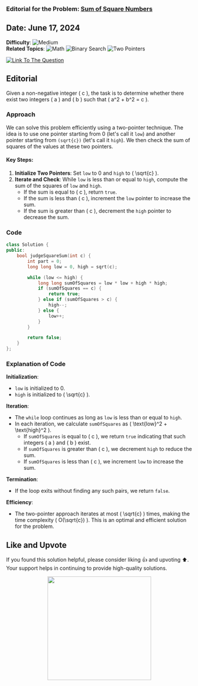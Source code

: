 ### Editorial for the Problem: [Sum of Square Numbers](https://leetcode.com/problems/sum-of-square-numbers/)

## **Date**: June 17, 2024

**Difficulty**: ![Medium](https://img.shields.io/badge/Medium-yellow)  
**Related Topics**: ![Math](https://img.shields.io/badge/Math-blue) ![Binary Search](https://img.shields.io/badge/Binary%20Search-blue) ![Two Pointers](https://img.shields.io/badge/Two%20Pointers-blue)

<p>
  <a href="https://leetcode.com/problems/sum-of-square-numbers/">
    <img src="https://img.shields.io/badge/Link%20To%20The%20Question-blue" alt="Link To The Question">
  </a>
</p>

## Editorial

Given a non-negative integer \( c \), the task is to determine whether there exist two integers \( a \) and \( b \) such that \( a^2 + b^2 = c \). 

### Approach

We can solve this problem efficiently using a two-pointer technique. The idea is to use one pointer starting from 0 (let's call it `low`) and another pointer starting from `(sqrt{c})` (let's call it `high`). We then check the sum of squares of the values at these two pointers.

#### Key Steps:
1. **Initialize Two Pointers**: Set `low` to 0 and `high` to \( \sqrt{c} \).
2. **Iterate and Check**: While `low` is less than or equal to `high`, compute the sum of the squares of `low` and `high`.
    - If the sum is equal to \( c \), return `true`.
    - If the sum is less than \( c \), increment the `low` pointer to increase the sum.
    - If the sum is greater than \( c \), decrement the `high` pointer to decrease the sum.

### Code

```cpp
class Solution {
public:
    bool judgeSquareSum(int c) {
        int part = 0;
        long long low = 0, high = sqrt(c);

        while (low <= high) {
            long long sumOfSquares = low * low + high * high;
            if (sumOfSquares == c) {
                return true;
            } else if (sumOfSquares > c) {
                high--;
            } else {
                low++;
            }
        }

        return false;
    }
};
```

### Explanation of Code

**Initialization**:

- `low` is initialized to 0.
- `high` is initialized to \( \sqrt{c} \).

**Iteration**:

- The `while` loop continues as long as `low` is less than or equal to `high`.
- In each iteration, we calculate `sumOfSquares` as \( \text{low}^2 + \text{high}^2 \).
  - If `sumOfSquares` is equal to \( c \), we return `true` indicating that such integers \( a \) and \( b \) exist.
  - If `sumOfSquares` is greater than \( c \), we decrement `high` to reduce the sum.
  - If `sumOfSquares` is less than \( c \), we increment `low` to increase the sum.

**Termination**:

- If the loop exits without finding any such pairs, we return `false`.

**Efficiency**:

- The two-pointer approach iterates at most \( \sqrt{c} \) times, making the time complexity \( O(\sqrt{c}) \). This is an optimal and efficient solution for the problem.

## Like and Upvote

If you found this solution helpful, please consider liking 👍 and upvoting ⬆️. Your support helps in continuing to provide high-quality solutions.

<p align="center">
  <img src="https://preview.redd.it/petition-to-change-the-upvote-and-downvote-button-to-like-v0-jbrdq402054c1.jpg?width=640&crop=smart&auto=webp&s=8225d21c98a245f44fd6c1f74a4c6c67f0061f25" width="280">
</p>
